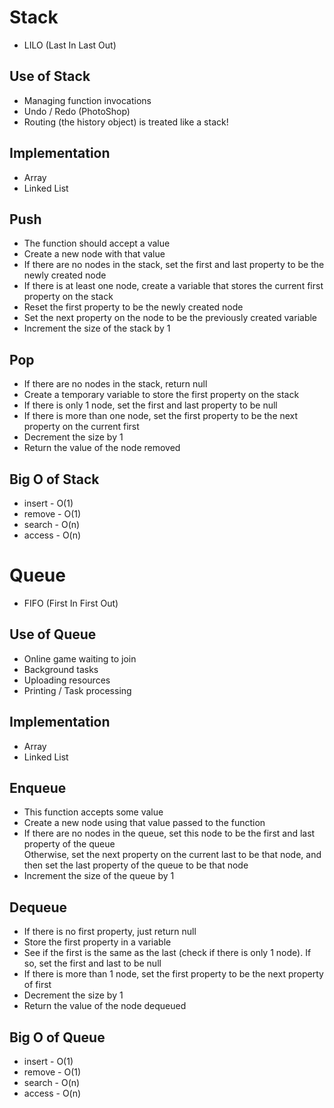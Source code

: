 # Stack
* LILO (Last In Last Out)

## Use of Stack
* Managing function invocations
* Undo / Redo (PhotoShop)
* Routing (the history object) is treated like a stack!

## Implementation
* Array
* Linked List

## Push
* The function should accept a value
* Create a new node with that value
* If there are no nodes in the stack, set the first and last property to be the newly created node 
* If there is at least one node, create a variable that stores the current first property on the stack
* Reset the first property to be the newly created node
* Set the next property on the node to be the previously created variable
* Increment the size of the stack by 1

## Pop
* If there are no nodes in the stack, return null
* Create a temporary variable to store the first property on the stack
* If there is only 1 node, set the first and last property to be null
* If there is more than one node, set the first property to be the next property on the current first
* Decrement the size by 1
* Return the value of the node removed

## Big O of Stack
* insert - O(1)
* remove - O(1)
* search - O(n)
* access - O(n)

# Queue
* FIFO (First In First Out)

## Use of Queue
* Online game waiting to join
* Background tasks
* Uploading resources
* Printing / Task processing

## Implementation
* Array
* Linked List

## Enqueue
* This function accepts some value
* Create a new node using that value passed to the function
* If there are no nodes in the queue, set this node to be the first and last property of the queue<br>
Otherwise, set the next property on the current last to be that node, and then set the last property of the queue to be that node
* Increment the size of the queue by 1

## Dequeue
* If there is no first property, just return null
* Store the first property in a variable
* See if the first is the same as the last (check if there is only 1 node). If so, set the first and last to be null
* If there is more than 1 node, set the first property to be the next property of first 
* Decrement the size by 1
* Return the value of the node dequeued

## Big O of Queue
* insert - O(1)
* remove - O(1)
* search - O(n)
* access - O(n)
